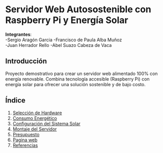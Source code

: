 # Servidor Web Autosostenible con Raspberry Pi y Energía Solar  
**Integrantes**:  
-Sergio Aragón Garcia 
-Francisco de Paula Alba Muñoz  
-Juan Herrador Rello 
-Abel Suazo Cabeza de Vaca  

## Introducción  
Proyecto demostrativo para crear un servidor web alimentado 100% con energía renovable. Combina tecnología accesible (Raspberry Pi) con energía solar para ofrecer una solución sostenible y de bajo costo.  

## Índice 
1. [Selección de Hardware](componentes.md)  
2. [Consumo Energético](consumo.md)  
3. [Configuración del Sistema Solar](placaSolar.md)  
4. [Montaje del Servidor](servidor.md)  
5. [Presupuesto](precio.md)
6. [Pagina web](web.md)
7. [Referencias](#referencias)  








